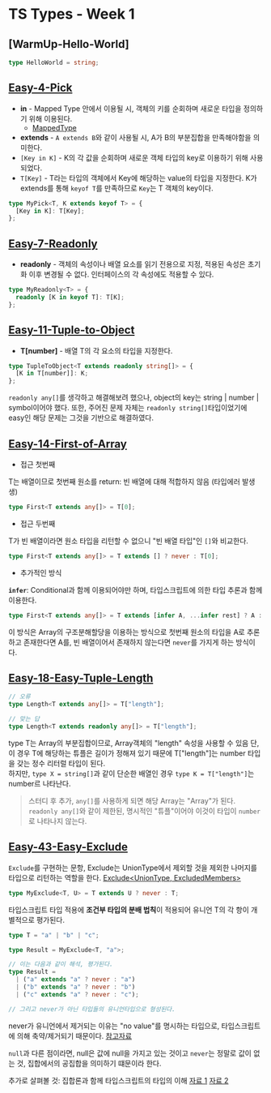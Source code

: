 # TS Types - Week 1

## [WarmUp-Hello-World]

```ts
type HelloWorld = string;
```

## [Easy-4-Pick](./easy-4-pick.ts)

- **in** - Mapped Type 안에서 이용될 시, 객체의 키를 순회하며 새로운 타입을 정의하기 위해 이용된다.
  - [MappedType](https://www.typescriptlang.org/ko/docs/handbook/2/mapped-types.html)
- **extends** - `A extends B`와 같이 사용될 시, A가 B의 부분집합을 만족해야함을 의미한다.
- `[Key in K]` - K의 각 값을 순회하며 새로운 객체 타입의 key로 이용하기 위해 사용되었다.
- `T[Key]` - T라는 타입의 객체에서 Key에 해당하는 value의 타입을 지정한다. K가 extends를 통해 `keyof T`를 만족하므로 `Key`는 T 객체의 key이다.

```ts
type MyPick<T, K extends keyof T> = {
  [Key in K]: T[Key];
};
```

## [Easy-7-Readonly](./easy-7-readonly.ts)

- **readonly** - 객체의 속성이나 배열 요소를 읽기 전용으로 지정, 적용된 속성은 초기화 이후 변경될 수 없다. 인터페이스의 각 속성에도 적용할 수 있다.

```ts
type MyReadonly<T> = {
  readonly [K in keyof T]: T[K];
};
```

## [Easy-11-Tuple-to-Object](./easy-11-tuple-to-object.ts)

- **T[number]** - 배열 T의 각 요소의 타입을 지정한다.

```ts
type TupleToObject<T extends readonly string[]> = {
  [K in T[number]]: K;
};
```

`readonly any[]`를 생각하고 해결해보려 했으나, object의 key는 string | number | symbol이어야 했다.
또한, 주어진 문제 자체는 `readonly string[]`타입이었기에 easy인 해당 문제는 그것을 기반으로 해결하였다.

## [Easy-14-First-of-Array](./easy-14-first-of-array.ts)

- 접근 첫번째

T는 배열이므로 첫번째 원소를 return: 빈 배열에 대해 적합하지 않음 (타입에러 발생생)

```ts
type First<T extends any[]> = T[0];
```

- 접근 두번째

T가 빈 배열이라면 원소 타입을 리턴할 수 없으니 "빈 배열 타입"인 `[]`와 비교한다.

```ts
type First<T extends any[]> = T extends [] ? never : T[0];
```

- 추가적인 방식

**`infer`**: Conditional과 함께 이용되어야만 하며, 타입스크립트에 의한 타입 추론과 함께 이용한다.

```ts
type First<T extends any[]> = T extends [infer A, ...infer rest] ? A : never;
```

이 방식은 Array의 구조분해할당을 이용하는 방식으로 첫번째 원소의 타입을 A로 추론하고 존재한다면 A를, 빈 배열이어서 존재하지 않는다면 `never`를 가지게 하는 방식이다.

## [Easy-18-Easy-Tuple-Length](./easy-18-easy-tuple-length.ts)

```ts
// 오류
type Length<T extends any[]> = T["length"];

// 맞는 답
type Length<T extends readonly any[]> = T["length"];
```

type T는 Array의 부분집합이므로, Array객체의 "length" 속성을 사용할 수 있음
단, 이 경우 T에 해당하는 튜플은 길이가 정해져 있기 때문에 T["length"]는 number 타입을 갖는 정수 리터럴 타입이 된다.  
하지만, `type X = string[]`과 같이 단순한 배열인 경우 `type K = T["length"]`는 number르 나타난다.

> 스터디 후 추가,
> `any[]`를 사용하게 되면 해당 Array는 "Array"가 된다.
> `readonly any[]`와 같이 제한된, 명시적인 "튜플"이어야 이것이 타입이 `number`로 나타나지 않는다.

## [Easy-43-Easy-Exclude](./easy-43-easy-exclude.ts)

`Exclude`를 구현하는 문항, Exclude는 UnionType에서 제외할 것을 제외한 나머지를 타입으로 리턴하는 역할을 한다.
[Exclude<UnionType, ExcludedMembers>](https://www.typescriptlang.org/docs/handbook/utility-types.html#excludeuniontype-excludedmembers)

```ts
type MyExclude<T, U> = T extends U ? never : T;
```

타입스크립트 타입 적용에 **조건부 타입의 분배 법칙**이 적용되어 유니언 T의 각 항이 개별적으로 평가된다.

```ts
type T = "a" | "b" | "c";

type Result = MyExclude<T, "a">;

// 이는 다음과 같이 해석, 평가된다.
type Result =
  | ("a" extends "a" ? never : "a")
  | ("b" extends "a" ? never : "b")
  | ("c" extends "a" ? never : "c");

// 그리고 never가 아닌 타입들의 유니언타입으로 형성된다.
```

never가 유니언에서 제거되는 이유는 "no value"를 명시하는 타입으로, 타입스크립트에 의해 축약/제거되기 때문이다.
[참고자료](https://www.typescripttutorial.net/typescript-tutorial/typescript-never-type/)

`null`과 다른 점이라면, null은 값에 null을 가지고 있는 것이고 `never`는 정말로 값이 없는 것, 집합에서의 공집합을 의미하기 떄문이라 한다.

추가로 살펴볼 것: 집합론과 함께 타입스크립트의 타입의 이해
[자료 1](https://thoughtspile.github.io/2023/01/23/typescript-sets/)
[자료 2](https://ivov.dev/notes/typescript-and-set-theory)
